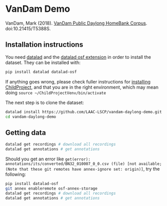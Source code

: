 # VanDam Demo

VanDam, Mark (2018). [VanDam Public Daylong HomeBank Corpus](https://homebank.talkbank.org/access/Public/VanDam-Daylong.html). doi:10.21415/T5388S.

## Installation instructions

You need [datalad](https://www.datalad.org/) and the [datalad osf extension](https://github.com/datalad/datalad-osf) in order to install the dataset. They can be installed with:

```bash
pip install datalad datalad-osf
```

If anything goes wrong, please check fuller instructions for [installing ChildProject](https://childproject.readthedocs.io/en/latest/install.html), and that you are in the right environment, which may mean doing `source ~/ChildProjectVenv/bin/activate`

The next step is to clone the dataset:

```bash
datalad install https://github.com/LAAC-LSCP/vandam-daylong-demo.git
cd vandam-daylong-demo
```

## Getting data

```bash
datalad get recordings # download all recordings
datalad get annotations # get annotations
```
Should you get an error like `get(error): annotations/its/converted/BN32_010007_0_0.csv (file) [not available; (Note that these git remotes have annex-ignore set: origin)]`, try the following:

```bash
pip install datalad-osf
git annex enableremote osf-annex-storage
datalad get recordings # download all recordings
datalad get annotations # get annotations
```
